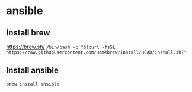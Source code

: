 # ansible

## Install brew
https://brew.sh/
`/bin/bash -c "$(curl -fsSL https://raw.githubusercontent.com/Homebrew/install/HEAD/install.sh)"`

## Install ansible
`brew install ansible`


